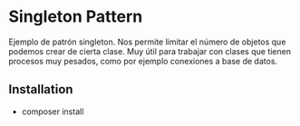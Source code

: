 # Singleton Pattern
Ejemplo de patrón singleton. Nos permite limitar el número de objetos que podemos crear de cierta clase.
Muy útil para trabajar con clases que tienen procesos muy pesados, como por ejemplo conexiones a base de datos.
## Installation
  * composer install